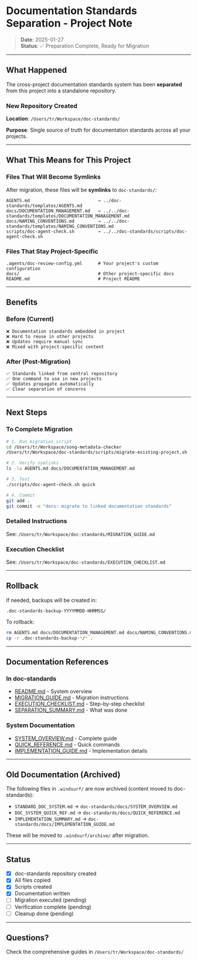 # Documentation Standards Separation - Project Note

> **Date**: 2025-01-27  
> **Status**: ✅ Preparation Complete, Ready for Migration

---

## What Happened

The cross-project documentation standards system has been **separated** from this project into a standalone repository.

### New Repository Created

**Location**: `/Users/tr/Workspace/doc-standards/`

**Purpose**: Single source of truth for documentation standards across all your projects.

---

## What This Means for This Project

### Files That Will Become Symlinks

After migration, these files will be **symlinks** to `doc-standards/`:

```
AGENTS.md                          → ../doc-standards/templates/AGENTS.md
docs/DOCUMENTATION_MANAGEMENT.md   → ../../doc-standards/templates/DOCUMENTATION_MANAGEMENT.md
docs/NAMING_CONVENTIONS.md         → ../../doc-standards/templates/NAMING_CONVENTIONS.md
scripts/doc-agent-check.sh         → ../../doc-standards/scripts/doc-agent-check.sh
```

### Files That Stay Project-Specific

```
.agents/doc-review-config.yml      # Your project's custom configuration
docs/                              # Other project-specific docs
README.md                          # Project README
```

---

## Benefits

### Before (Current)

```
❌ Documentation standards embedded in project
❌ Hard to reuse in other projects
❌ Updates require manual sync
❌ Mixed with project-specific content
```

### After (Post-Migration)

```
✅ Standards linked from central repository
✅ One command to use in new projects
✅ Updates propagate automatically
✅ Clear separation of concerns
```

---

## Next Steps

### To Complete Migration

```bash
# 1. Run migration script
cd /Users/tr/Workspace/song-metadata-checker
/Users/tr/Workspace/doc-standards/scripts/migrate-existing-project.sh

# 2. Verify symlinks
ls -la AGENTS.md docs/DOCUMENTATION_MANAGEMENT.md

# 3. Test
./scripts/doc-agent-check.sh quick

# 4. Commit
git add .
git commit -m "docs: migrate to linked documentation standards"
```

### Detailed Instructions

See: `/Users/tr/Workspace/doc-standards/MIGRATION_GUIDE.md`

### Execution Checklist

See: `/Users/tr/Workspace/doc-standards/EXECUTION_CHECKLIST.md`

---

## Rollback

If needed, backups will be created in:

```
.doc-standards-backup-YYYYMMDD-HHMMSS/
```

To rollback:

```bash
rm AGENTS.md docs/DOCUMENTATION_MANAGEMENT.md docs/NAMING_CONVENTIONS.md scripts/doc-agent-check.sh
cp -r .doc-standards-backup-*/* .
```

---

## Documentation References

### In doc-standards

- [README.md](../../doc-standards/README.md) - System overview
- [MIGRATION_GUIDE.md](../../doc-standards/MIGRATION_GUIDE.md) - Migration instructions
- [EXECUTION_CHECKLIST.md](../../doc-standards/EXECUTION_CHECKLIST.md) - Step-by-step checklist
- [SEPARATION_SUMMARY.md](../../doc-standards/SEPARATION_SUMMARY.md) - What was done

### System Documentation

- [SYSTEM_OVERVIEW.md](../../doc-standards/docs/SYSTEM_OVERVIEW.md) - Complete guide
- [QUICK_REFERENCE.md](../../doc-standards/docs/QUICK_REFERENCE.md) - Quick commands
- [IMPLEMENTATION_GUIDE.md](../../doc-standards/docs/IMPLEMENTATION_GUIDE.md) - Implementation details

---

## Old Documentation (Archived)

The following files in `.windsurf/` are now archived (content moved to doc-standards):

- `STANDARD_DOC_SYSTEM.md` → `doc-standards/docs/SYSTEM_OVERVIEW.md`
- `DOC_SYSTEM_QUICK_REF.md` → `doc-standards/docs/QUICK_REFERENCE.md`
- `IMPLEMENTATION_SUMMARY.md` → `doc-standards/docs/IMPLEMENTATION_GUIDE.md`

These will be moved to `.windsurf/archive/` after migration.

---

## Status

- [x] doc-standards repository created
- [x] All files copied
- [x] Scripts created
- [x] Documentation written
- [ ] Migration executed (pending)
- [ ] Verification complete (pending)
- [ ] Cleanup done (pending)

---

## Questions?

Check the comprehensive guides in `/Users/tr/Workspace/doc-standards/`

